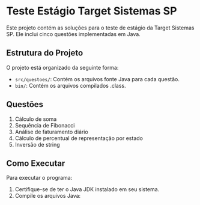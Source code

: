 # Teste Estágio Target Sistemas SP

Este projeto contém as soluções para o teste de estágio da Target Sistemas SP. Ele inclui cinco questões implementadas em Java.

## Estrutura do Projeto

O projeto está organizado da seguinte forma:

- `src/questoes/`: Contém os arquivos fonte Java para cada questão.
- `bin/`: Contém os arquivos compilados .class.

## Questões

1. Cálculo de soma
2. Sequência de Fibonacci
3. Análise de faturamento diário
4. Cálculo de percentual de representação por estado
5. Inversão de string

## Como Executar

Para executar o programa:

1. Certifique-se de ter o Java JDK instalado em seu sistema.
2. Compile os arquivos Java:
